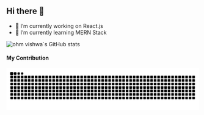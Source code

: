 ## Hi there 👋

- 🔭 I’m currently working on React.js
- 🌱 I’m currently learning MERN Stack

![ohm vishwa`s GitHub stats](https://github-readme-stats.vercel.app/api?username=ohm-vishwa&show_icons=true&theme=transparent)

#### My Contribution
<picture>
  <source media="(prefers-color-scheme: dark)" srcset="https://raw.githubusercontent.com/ohm-vishwa/ohm-vishwa/output/github-contribution-grid-snake-dark.svg">
  <source media="(prefers-color-scheme: light)" srcset="https://raw.githubusercontent.com/ohm-vishwa/ohm-vishwa/output/github-contribution-grid-snake.svg">
  <img alt="github contribution grid snake animation" src="https://raw.githubusercontent.com/ohm-vishwa/ohm-vishwa/output/github-contribution-grid-snake-dark.svg">
</picture>
